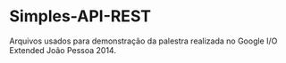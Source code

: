 Simples-API-REST
================================

Arquivos usados para demonstração da palestra realizada no Google I/O Extended João Pessoa 2014.
